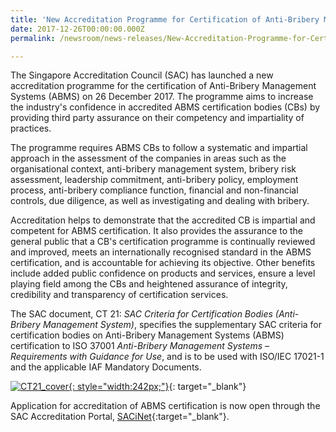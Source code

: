 ```yaml
---
title: 'New Accreditation Programme for Certification of Anti-Bribery Management System'
date: 2017-12-26T00:00:00.000Z
permalink: /newsroom/news-releases/New-Accreditation-Programme-for-Certification-of-Anti-Bribery-Management-System

---
```



The Singapore Accreditation Council (SAC) has launched a new accreditation programme for the certification of Anti-Bribery Management Systems (ABMS) on 26 December 2017. The programme aims to increase the industry's confidence in accredited ABMS certification bodies (CBs) by providing third party assurance on their competency and impartiality of practices.

The programme requires ABMS CBs to follow a systematic and impartial approach in the assessment of the companies in areas such as the organisational context, anti-bribery management system, bribery risk assessment, leadership commitment, anti-bribery policy, employment process, anti-bribery compliance function, financial and non-financial controls, due diligence, as well as investigating and dealing with bribery.

Accreditation helps to demonstrate that the accredited CB is impartial and competent for ABMS certification. It also provides the assurance to the general public that a CB's certification programme is continually reviewed and improved, meets an internationally recognised standard in the ABMS certification, and is accountable for achieving its objective. Other benefits include added public confidence on products and services, ensure a level playing field among the CBs and heightened assurance of integrity, credibility and transparency of certification services. 

The SAC document, CT 21: *SAC Criteria for Certification Bodies (Anti-Bribery Management System)*, specifies the supplementary SAC criteria for certification bodies on Anti-Bribery Management Systems (ABMS) certification to ISO 37001 *Anti-Bribery Management Systems – Requirements with Guidance for Use*, and is to be used with ISO/IEC 17021-1 and the applicable IAF Mandatory Documents.

[![CT21_cover](/images/press-release/documents/CT21_cover.PNG){: style="width:242px;"}](/services/accreditation-services/management-system-certification-bodies){: target="_blank"}

Application for accreditation of ABMS certification is now open through the SAC Accreditation Portal, [SACiNet](https://sacinet.enterprisesg.gov.sg/sac/forms/sacinet/sacinet-logon-external.form){:target="_blank"}.
